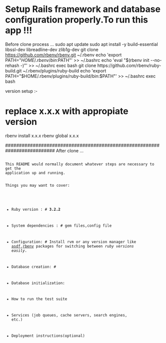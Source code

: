 # Setup Rails framework and database configuration properly.To run this app !!!
Before clone process ...
sudo apt update
sudo apt install -y build-essential libssl-dev libreadline-dev zlib1g-dev
git clone https://github.com/rbenv/rbenv.git ~/.rbenv
echo 'export PATH="$HOME/.rbenv/bin:$PATH"' >> ~/.bashrc
echo 'eval "$(rbenv init --no-rehash -)"' >> ~/.bashrc
exec bash
git clone https://github.com/rbenv/ruby-build.git ~/.rbenv/plugins/ruby-build
echo 'export PATH="$HOME/.rbenv/plugins/ruby-build/bin:$PATH"' >> ~/.bashrc
exec bash

version setup :-


# replace x.x.x with appropiate version
rbenv install x.x.x
rbenv global x.x.x




##########################################################################
After clone ...

<code>
This README would normally document whatever steps are necessary to get the
application up and running.

Things you may want to cover:

* Ruby version : # <b>3.2.2</b>

* System dependencies : # gem files,<imp>config</imp> file

* Configuration: # Install rvm or any version manager like <u>asdf</u>,<u>rbenv</u> packages for switching between <i>ruby versions easily.</i>

* Database creation: # 

* Database initialization:

* How to run the test suite

* Services (job queues, cache servers, search engines, etc.)

* Deployment instructions(optional)
</code>
